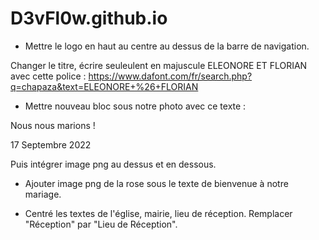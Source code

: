 # D3vFl0w.github.io

- Mettre le logo en haut au centre au dessus de la barre de navigation.

Changer le titre, écrire seuleulent en majuscule ELEONORE ET FLORIAN avec cette police :
https://www.dafont.com/fr/search.php?q=chapaza&text=ELEONORE+%26+FLORIAN

- Mettre nouveau bloc sous notre photo avec ce texte : 

Nous nous marions !

17 Septembre 2022 

Puis intégrer image png au dessus et en dessous.

- Ajouter image png de la rose sous le texte de bienvenue à notre mariage.

- Centré les textes de l'église, mairie, lieu de réception. Remplacer "Réception" par "Lieu de Réception".


